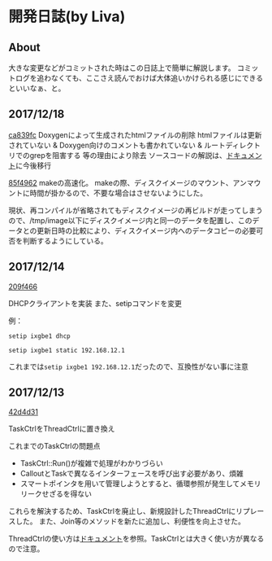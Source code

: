 開発日誌(by Liva)
=================

About
-----
大きな変更などがコミットされた時はこの日誌上で簡単に解説します。
コミットログを追わなくても、ここさえ読んでおけば大体追いかけられる感じにできるといいなぁ、と。

2017/12/18
----------
[ca839fc](https://github.com/PFLab-OS/Raph_Kernel/commit/ca839fc57c533e562e6d02d0b57abfe822129a63)
Doxygenによって生成されたhtmlファイルの削除
htmlファイルは更新されていない & Doxygen向けのコメントも書かれていない & ルートディレクトリでのgrepを阻害する 等の理由により除去
ソースコードの解説は、[ドキュメント](#!doc/index.md)に今後移行

[85f4962](https://github.com/PFLab-OS/Raph_Kernel/commit/85f4962d34a25f79a17b88a94dcd6932d10cc0ff)
makeの高速化。
makeの際、ディスクイメージのマウント、アンマウントに時間が掛かるので、不要な場合はさせないようにした。

現状、再コンパイルが省略されてもディスクイメージの再ビルドが走ってしまうので、/tmp/image以下にディスクイメージ内と同一のデータを配置し、このデータとの更新日時の比較により、ディスクイメージ内へのデータコピーの必要可否を判断するようにしている。

2017/12/14
----------

[209f466](https://github.com/PFLab-OS/Raph_Kernel/commit/209f4662a11167024b2b97407b9066635e0958bb)

DHCPクライアントを実装
また、setipコマンドを変更

例：
```
setip ixgbe1 dhcp
```

```
setip ixgbe1 static 192.168.12.1
```

これまでは`setip ixgbe1 192.168.12.1`だったので、互換性がない事に注意

2017/12/13
----------

[42d4d31](https://github.com/PFLab-OS/Raph_Kernel/commit/42d4d3128f69beae84172cf7700ba4083ec91ba9)

TaskCtrlをThreadCtrlに置き換え

これまでのTaskCtrlの問題点

* TaskCtrl::Run()が複雑で処理がわかりづらい
* CalloutとTaskで異なるインターフェースを呼び出す必要があり、煩雑
* スマートポインタを用いて管理しようとすると、循環参照が発生してメモリリークせざるを得ない

これらを解決するため、TaskCtrlを廃止し、新規設計したThreadCtrlにリプレースした。
また、Join等のメソッドを新たに追加し、利便性を向上させた。

ThreadCtrlの使い方は[ドキュメント](#!doc/kernel/thread.md)を参照。TaskCtrlとは大きく使い方が異なるので注意。


